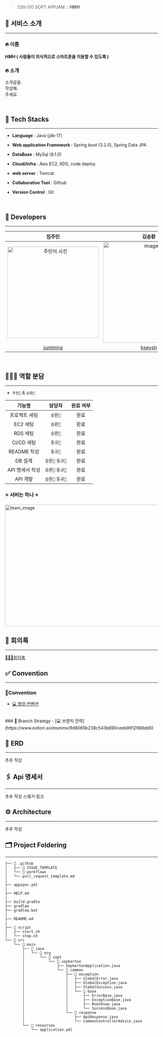> 33th DO SOPT APPJAM :: **HMH** <br>
## 🌼 서비스 소개

---
### 🔥 이름
#### HMH ( 사람들이 의식적으로 스마트폰을 이용할 수 있도록 )

### 🔥 소개
소개글을.<br/>
작성해. <br/>
주세요.


<br/>

## 📌 Tech Stacks

---
- **Language** : Java (jdk-17)


- **Web application Framework** : Spring boot (3.2.0), Spring Data JPA


- **DataBase** : MySql (8.1.0)


- **Cloud/Infra** : Aws EC2, RDS, code deploy


- **web server** : Tomcat


- **Collaborative Tool** : Github


- **Version Control** : Git



<br/>


## 🖤  Developers

---
| 임주민 | 김승환 |
|:----:|:----:|
| <img width="300" alt="주민이 사진" src="주민이 사진"> | <img width="300" height="330" alt="image" src="https://github.com/SOPT-33-iOS-Team-1/SOPKATHON_33-Server/assets/86935274/b1308faa-06cb-4818-878e-aeb8e17ac14c">| 
| [jumining](https://github.com/jumining) | [kseysh](https://github.com/kseysh) |

<br/>

## 🙋🏻‍♀️ 역할 분담

---
<div markdown="1">  
 
  - `주민🤖` & `승환🍣`

  
| 기능명 | 담당자 | 완료 여부 |
| :-----: | :---: | :---: |
| 프로젝트 세팅 | `승환🤖` | 완료 |
| EC2 세팅 | `승환🤖` | 완료 |
| RDS 세팅 | `승환🤖` | 완료 |
| CI/CD 세팅 | `동규🍣` | 완료 |
| README 작성 | `동규🍣` | 완료 |
| DB 설계 | `승환🤖` `동규🍣` | 완료 |
| API 명세서 작성 | `승환🤖` `동규🍣` | 완료 |
| API 개발 | `승환🤖` `동규🍣` | 완료 |

</div>


### ⭐️ 서버는 하나 ⭐️
<img width="550" height="400" alt="team_image" src="">


<br/>

## 🤝 회의록
---
[🧑‍🤝‍🧑회의록](https://www.notion.so/msmmx/b56b03b36f1e40f3a8d81542544d8cff?pvs=4)

## ✅ Convention

---
### 🚀Convention
- [💻 협업 컨벤션](https://www.notion.so/msmmx/6fa22000670d4cf783559f7808c01d1a?pvs=4)
<br>
### 🚀 Branch Strategy
- [💻 브랜치 전략](https://www.notion.so/msmmx/9d8065b238c543b890ceeb9912966dd0)

<br/>

## 💾 ERD

---
추후 작성
<br>
## 🖇 Api 명세서
---
추후 작성
스웨거 링크
<br>
## ⚙️ Architecture

---
추후 작성
<br>
## 🗂️ Project Foldering
---

```
├── 📁 .github
│   ├── 📁 ISSUE_TEMPLATE
|   └── 📁 workflows
|   └── pull_request_template.md
│
├── appspec.yml
|  
├── HELP.md
|
├── build.gradle
├── gradlew
├── gradlew.bat
|
├── README.md
|
├── 📁 script
│   ├── start.sh
│   └── stop.sh
└── 📁 src
    └── 📁 main
        ├── 📁 java
        │   └── 📁 org
        │       └── 📁 sopt
        │           └── 📁 sopkerton
        │               ├── SopkertonApplication.java
        │               └── 📁 common
        │                   ├── 📁 exception
        │                   │   ├── GlobalError.java
        │                   │   ├── GlobalException.java
        │                   │   ├── GlobalSuccess.java
        │                   │   └── 📁 base
        │                   │       ├── ErrorBase.java
        │                   │       ├── ExceptionBase.java
        │                   │       ├── RootEnum.java
        │                   │       └── SuccessBase.java
        │                   └── 📁 response
        │                       ├── ApiResponse.java
        │                       └── CommonControllerAdvice.java
        └── 📁 resources
            └── application.yml
```

<br>


